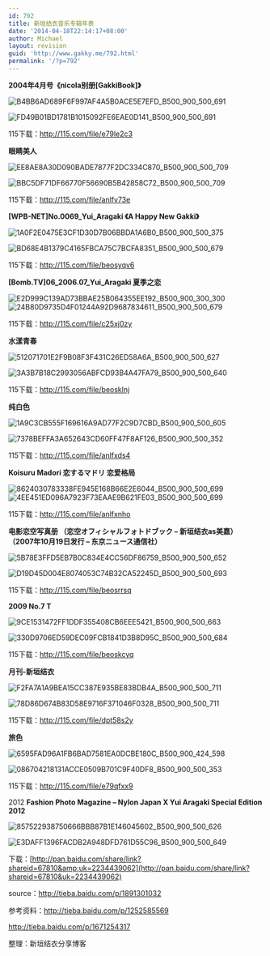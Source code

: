 ```yaml
---
id: 792
title: 新垣结衣音乐专辑年表
date: '2014-04-18T22:14:17+08:00'
author: Michael
layout: revision
guid: 'http://www.gakky.me/792.html'
permalink: '/?p=792'
---
```


 **2004年4月号《nicola别册\[GakkiBook\]》**

 ![B4BB6AD689F6F997AF4A5B0ACE5E7EFD_B500_900_500_691](http://m1.img.srcdd.com/farm4/d/2014/0405/16/B4BB6AD689F6F997AF4A5B0ACE5E7EFD_B500_900_500_691.jpeg)

 ![FD49B01BD1781B1015092FE6EAE0D141_B500_900_500_691](http://m2.img.srcdd.com/farm5/d/2014/0405/16/FD49B01BD1781B1015092FE6EAE0D141_B500_900_500_691.jpeg)

 115下载：<http://115.com/file/e79le2c3>

 **眼睛美人**

 ![EE8AE8A30D090BADE7877F2DC334C870_B500_900_500_709](http://m3.img.srcdd.com/farm5/d/2014/0405/16/EE8AE8A30D090BADE7877F2DC334C870_B500_900_500_709.jpeg)

 ![BBC5DF71DF66770F56690B5B42858C72_B500_900_500_709](http://m3.img.srcdd.com/farm5/d/2014/0405/16/BBC5DF71DF66770F56690B5B42858C72_B500_900_500_709.jpeg)

 115下载：<http://115.com/file/anlfv73e>

 **\[WPB-NET\]No.0069\_Yui\_Aragaki 《A Happy New Gakki》**

 ![1A0F2E0475E3CF1D30D7B06BBDA1A6B0_B500_900_500_375](http://m1.img.srcdd.com/farm5/d/2014/0405/16/1A0F2E0475E3CF1D30D7B06BBDA1A6B0_B500_900_500_375.jpeg)

 ![BD68E4B1379C4165FBCA75C7BCFA8351_B500_900_500_679](http://m2.img.srcdd.com/farm5/d/2014/0405/16/BD68E4B1379C4165FBCA75C7BCFA8351_B500_900_500_679.jpeg)

 115下载：<http://115.com/file/beosyqv6>

 **\[Bomb.TV\]06\_2006.07\_Yui\_Aragaki 夏季之恋**

 ![E2D999C139AD73BBAE25B064355EE192_B500_900_300_300](http://m2.img.srcdd.com/farm5/d/2014/0405/16/E2D999C139AD73BBAE25B064355EE192_B500_900_300_300.jpeg)![24B80D9735D4F01244A92D9687834611_B500_900_500_679](http://m1.img.srcdd.com/farm5/d/2014/0405/16/24B80D9735D4F01244A92D9687834611_B500_900_500_679.jpeg)

 115下载：<http://115.com/file/c25xj0zy>

 **水漾青春**

 ![512071701E2F9B08F3F431C26ED58A6A_B500_900_500_627](http://m1.img.srcdd.com/farm4/d/2014/0405/16/512071701E2F9B08F3F431C26ED58A6A_B500_900_500_627.jpeg)

 ![3A3B7B18C2993056ABFCD93B4A47FA79_B500_900_500_640](http://m1.img.srcdd.com/farm4/d/2014/0405/16/3A3B7B18C2993056ABFCD93B4A47FA79_B500_900_500_640.jpeg)

 115下载：<http://115.com/file/beosklnj>

 **纯白色**

 ![1A9C3CB555F169616A9AD77F2C9D7CBD_B500_900_500_605](http://m1.img.srcdd.com/farm5/d/2014/0405/16/1A9C3CB555F169616A9AD77F2C9D7CBD_B500_900_500_605.jpeg)

 ![7378BEFFA3A652643CD60FF47F8AF126_B500_900_500_352](http://m2.img.srcdd.com/farm4/d/2014/0405/16/7378BEFFA3A652643CD60FF47F8AF126_B500_900_500_352.jpeg)

 115下载：<http://115.com/file/anlfxds4>

 **Koisuru Madori 恋するマドリ 恋爱格局**

 ![8624030783338FE945E168B66E2E6044_B500_900_500_699](http://m1.img.srcdd.com/farm5/d/2014/0405/16/8624030783338FE945E168B66E2E6044_B500_900_500_699.jpeg)![4EE451ED096A7923F73EAAE9B621FE03_B500_900_500_699](http://m3.img.srcdd.com/farm4/d/2014/0405/16/4EE451ED096A7923F73EAAE9B621FE03_B500_900_500_699.jpeg)

 115下载：<http://115.com/file/anlfxnho>

 **电影恋空写真册 （恋空オフィシャルフォトドブック – 新垣结衣as美嘉） （2007年10月19日发行 – 东京ニュース通信社）**

 ![5B78E3FFD5EB7B0C834E4CC56DF86759_B500_900_500_652](http://m3.img.srcdd.com/farm5/d/2014/0405/16/5B78E3FFD5EB7B0C834E4CC56DF86759_B500_900_500_652.jpeg)

 ![D19D45D004E8074053C74B32CA52245D_B500_900_500_693](http://m1.img.srcdd.com/farm4/d/2014/0405/16/D19D45D004E8074053C74B32CA52245D_B500_900_500_693.jpeg)

 115下载：<http://115.com/file/beosrrsq>

 **2009 No.7 T**

 ![9CE1531472FF1DDF355408CB6EEE5421_B500_900_500_663](http://m2.img.srcdd.com/farm4/d/2014/0405/16/9CE1531472FF1DDF355408CB6EEE5421_B500_900_500_663.jpeg)

 ![330D9706ED59DEC09FCB1841D3B8D95C_B500_900_500_684](http://m2.img.srcdd.com/farm4/d/2014/0405/16/330D9706ED59DEC09FCB1841D3B8D95C_B500_900_500_684.jpeg)

 115下载：<http://115.com/file/beoskcyq>

 **月刊-新垣结衣**

 ![F2FA7A1A9BEA15CC387E935BE83BDB4A_B500_900_500_711](http://m1.img.srcdd.com/farm5/d/2014/0405/16/F2FA7A1A9BEA15CC387E935BE83BDB4A_B500_900_500_711.jpeg)

 ![78D86D674B83D58E9716F371046F0328_B500_900_500_711](http://m3.img.srcdd.com/farm4/d/2014/0405/16/78D86D674B83D58E9716F371046F0328_B500_900_500_711.jpeg)

 115下载：<http://115.com/file/dpt58s2y>

 **旅色**

 ![6595FAD96A1FB6BAD7581EA0DCBE180C_B500_900_424_598](http://m1.img.srcdd.com/farm5/d/2014/0405/16/6595FAD96A1FB6BAD7581EA0DCBE180C_B500_900_424_598.jpeg)

 ![086704218131ACCE0509B701C9F40DF8_B500_900_500_353](http://m2.img.srcdd.com/farm5/d/2014/0405/16/086704218131ACCE0509B701C9F40DF8_B500_900_500_353.jpeg)

 115下载：<http://115.com/file/e79qfxx9>

   
 2012  **Fashion Photo Magazine – Nylon Japan X Yui Aragaki Special Edition 2012**

 ![857522938750666BBB87B1E146045602_B500_900_500_626](http://m2.img.srcdd.com/farm5/d/2014/0405/16/857522938750666BBB87B1E146045602_B500_900_500_626.jpeg)

 ![E3DAFF1396FACDB2A948DFD761D55C96_B500_900_500_649](http://m3.img.srcdd.com/farm4/d/2014/0405/16/E3DAFF1396FACDB2A948DFD761D55C96_B500_900_500_649.jpeg)

 下载：[http://pan.baidu.com/share/link?shareid=67810&amp;uk=2234439062](http://pan.baidu.com/share/link?shareid=67810&uk=2234439062)

 source：<http://tieba.baidu.com/p/1891301032>

 参考资料：<http://tieba.baidu.com/p/1252585569>

 <http://tieba.baidu.com/p/1671254317>

   
 整理：新垣结衣分享博客
